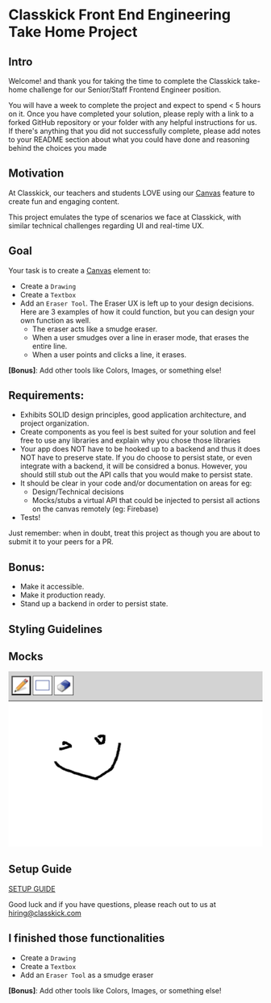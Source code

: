# Classkick Front End Engineering Take Home Project

## Intro
Welcome! and thank you for taking the time to complete the Classkick take-home challenge for our Senior/Staff Frontend Engineer position.

You will have a week to complete the project and expect to spend < 5 hours on it. Once you have completed your solution, please reply with a link to a forked GitHub repository or your folder with any helpful instructions for us.
If there's anything that you did not successfully complete, please add notes to your README section about what you could have done and reasoning behind the choices you made

## Motivation
At Classkick, our teachers and students LOVE using our [Canvas](https://developer.mozilla.org/en-US/docs/Web/API/Canvas_API/Tutorial) feature to create fun and engaging content.

This project emulates the type of scenarios we face at Classkick, with similar technical challenges regarding UI and real-time UX.

## Goal
Your task is to create a [Canvas](https://developer.mozilla.org/en-US/docs/Web/API/Canvas_API/Tutorial) element to:
- Create a `Drawing`
- Create a `Textbox`
- Add an `Eraser Tool`. The Eraser UX is left up to your design decisions. Here are 3 examples of how it could function, but you can design your own function as well.
    - The eraser acts like a smudge eraser.
    - When a user smudges over a line in eraser mode, that erases the entire line.
    - When a user points and clicks a line, it erases.

**[Bonus]**: Add other tools like Colors, Images, or something else!


## Requirements:
 - Exhibits SOLID design principles, good application architecture, and project organization.
 - Create components as you feel is best suited for your solution and feel free to use any libraries and explain why you chose those libraries
 - Your app does NOT have to be hooked up to a backend and thus it does NOT have to preserve state. If you do choose to persist state, or even integrate with a backend, it will be considred a bonus. However, you should still stub out the API calls that you would make to persist state.
 - It should be clear in your code and/or documentation on areas for eg:
    - Design/Technical decisions
    - Mocks/stubs a virtual API that could be injected to persist all actions on the canvas remotely (eg: Firebase)
 - Tests!

Just remember: when in doubt, treat this project as though you are about to submit it to your peers for a PR.

## Bonus:
- Make it accessible.
- Make it production ready.
- Stand up a backend in order to persist state.

## Styling Guidelines

## Mocks
![Canvas Wireframe](public/classkick-take-home.png)

## Setup Guide
[SETUP GUIDE](SETUP.md)


Good luck and if you have questions, please reach out to us at hiring@classkick.com

## I finished those functionalities
- Create a `Drawing`
- Create a `Textbox`
- Add an `Eraser Tool` as a smudge eraser

**[Bonus]**: Add other tools like Colors, Images, or something else!



